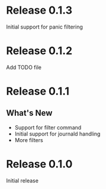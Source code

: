 # Release 0.1.3

Initial support for panic filtering

# Release 0.1.2

Add TODO file

# Release 0.1.1

## What's New

* Support for filter command
* Initial support for journald handling
* More filters

# Release 0.1.0

Initial release
